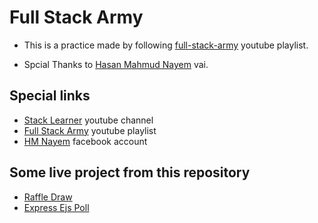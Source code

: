 # Full Stack Army

- This is a practice made by following [full-stack-army](https://www.youtube.com/playlist?list=PL_XxuZqN0xVD0op-QDEgyXFA4fRPChvkl) youtube playlist.

- Spcial Thanks to [Hasan Mahmud Nayem](https://web.facebook.com/mrhmnayem) vai.

## Special links

- [Stack Learner](https://www.youtube.com/c/StackLearner) youtube channel
- [Full Stack Army](https://www.youtube.com/playlist?list=PL_XxuZqN0xVD0op-QDEgyXFA4fRPChvkl) youtube playlist
- [HM Nayem](https://web.facebook.com/mrhmnayem) facebook account

## Some live project from this repository

- [Raffle Draw](https://raffle-draw-5j94.onrender.com/)
- [Express Ejs Poll](https://express-ejs-poll.onrender.com/)
